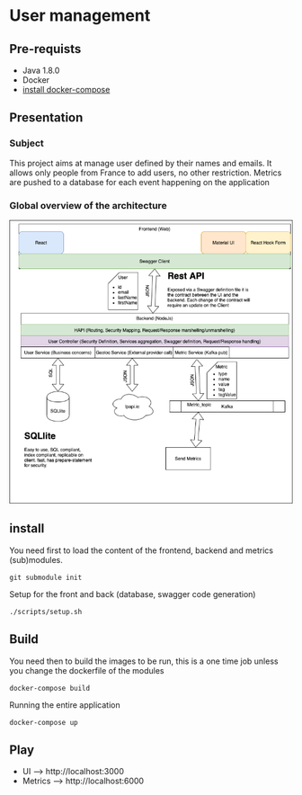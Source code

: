 # User management

## Pre-requists

- Java 1.8.0
- Docker
- [install docker-compose ](https://docs.docker.com/compose/install/)

## Presentation

### Subject

This project aims at manage user defined by their names and emails. It allows only people from France to add users, no other restriction. Metrics are pushed to a database for each event happening on the application

### Global overview of the architecture

![architecture](architecture.png)

## install

You need first to load the content of the frontend, backend and metrics (sub)modules.

```
git submodule init
```

Setup for the front and back (database, swagger code generation)

```
./scripts/setup.sh
```

## Build

You need then to build the images to be run, this is a one time job unless you change the dockerfile of the modules

```
docker-compose build
```

Running the entire application

```
docker-compose up
```

## Play

- UI --> http://localhost:3000
- Metrics --> http://localhost:6000
